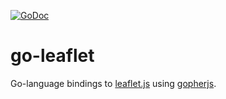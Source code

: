 [![GoDoc](https://godoc.org/github.com/ctessum/go-leaflet?status.svg)](https://godoc.org/github.com/ctessum/go-leaflet)

# go-leaflet
Go-language bindings to [leaflet.js](http://leafletjs.com/reference-1.0.2.html) using [gopherjs](http://www.gopherjs.org/). 
